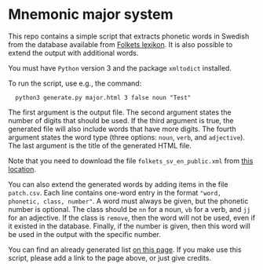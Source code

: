 # Mnemonic major system

This repo contains a simple script that extracts phonetic words in Swedish from the database available from [Folkets lexikon](https://folkets-lexikon.csc.kth.se/folkets/). It is also possible to extend the output with additional words.

You must have `Python` version 3 and the package `xmltodict` installed.

To run the script, use e.g., the command:

```
  python3 generate.py major.html 3 false noun "Test"
```

The first argument is the output file. The second argument states the number of digits that should be used. If the third argument is true, the generated file will also include words that have more digits. The fourth argument states the word type (three options: `noun`, `verb`, and `adjective`). The last argument is the title of the generated HTML file.

Note that you need to download the file `folkets_sv_en_public.xml` from [this location](href="https://folkets-lexikon.csc.kth.se/folkets/folkets_en_sv_public.xml).

You can also extend the generated words by adding items in the file `patch.csv`. Each line contains one-word entry in the format `"word, phonetic, class, number"`. A word must always be given, but the phonetic number is optional. The class should be `nn` for a noun, `vb` for a verb, and `jj` for an adjective. If the class is `remove`, then the word will not be used, even if it existed in the database. Finally, if the number is given, then this word will be used in the output with the specific number.

You can find an already generated list [on this page](https://people.kth.se/~dbro/majorsys.html). If you make use this script, please add a link to the page above, or just give credits.
